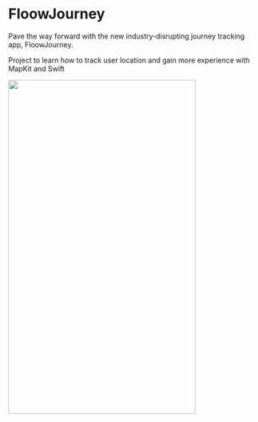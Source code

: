 # FloowJourney

Pave the way forward with the new industry-disrupting journey tracking app, FloowJourney.

Project to learn how to track user location and gain more experience with MapKit and Swift

<image src="screenshot.PNG" width="375px" height="667px">
